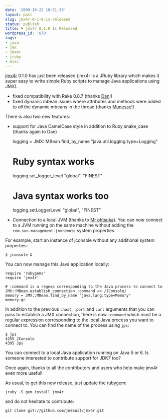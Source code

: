 ```yaml
---
date: '2009-10-22 18:31:29'
layout: post
slug: jmx4r-0-1-0-is-released
status: publish
title: ⚑ jmx4r 0.1.0 Is Released
wordpress_id: '870'
tags:
- java
- jmx
- jmx4r
- jruby
- misc
---
```


[jmx4r][jmx4r] 0.1.0 has just been released (jmx4r is a JRuby library which makes it super easy to write simple Ruby scripts to manage Java applications using JMX).

* fixed compatibility with Rake 0.8.7 (thanks [Dan](http://twitter.com/jrubyist)!)
* fixed dynamic mbean issues where attributes and methods were added to *all* the dynamic mbeans in the thread (thanks [Munesse](http://muness.blogspot.com/)!)

There is also two new features:

* support for Java CamelCase style in addition to Ruby snake_case (thanks again to Dan)


    
    
    logging = JMX::MBean.find_by_name "java.util.logging:type=Logging"
    
    # Ruby syntax works
    logging.set_logger_level "global", "FINEST"
    # Java syntax works too
    logging.setLoggerLevel "global", "FINEST"
    



* Connection to a local JVM (thanks to [Mr ohtsuka](http://github.com/sat13f)).
  You can now connect to a JVM running on the same machine without adding the `com.sun.management.jmxremote` system properties.

For example, start an instance of jconsole without any additional system properties:


    
    
    $ jconsole &
    



You can now manage this Java application locally:


    
    
    require 'rubygems'
    require 'jmx4r'
    
    # :command is a regexp corresponding to the Java process to connect to
    JMX::MBean.establish_connection :command => /JConsole/
    memory = JMX::MBean.find_by_name "java.lang:type=Memory"
    memory.gc            
    



In addition to the previous `:host`, `:port` and `:url` arguments that you can pass to establish a JMX connection, there is now `:command` which must be a regular expression corresponding to the local Java process you want to connect to. You can find the name of the process using `jps`:


    
    
    $ jps
    4255 JConsole
    4395 Jps
    



You can connect to a local Java application running on Java 5 or 6. Is someone interested to contribute support for JDK7 too?

Once again, thanks to all the contributors and users who help make jmx4r even more useful!

As usual, to get this new release, just update the rubygem:

    jruby -S gem install jmx4r

and do not hesitate to contribute:

    git clone git://github.com/jmesnil/jmx4r.git

[jmx4r]: http://github.com/jmesnil/jmx4r
